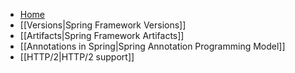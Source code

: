 * [Home](https://github.com/spring-projects/spring-framework/wiki)
* [[Versions|Spring Framework Versions]]
* [[Artifacts|Spring Framework Artifacts]]
* [[Annotations in Spring|Spring Annotation Programming Model]]
* [[HTTP/2|HTTP/2 support]]
